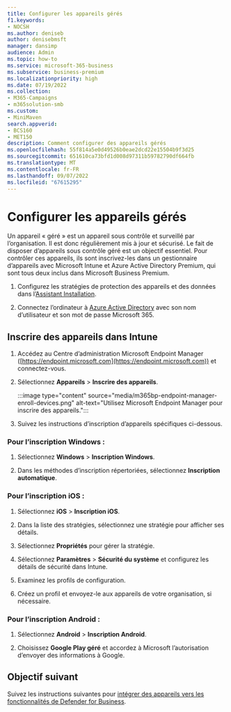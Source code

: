 ```yaml
---
title: Configurer les appareils gérés
f1.keywords:
- NOCSH
ms.author: deniseb
author: denisebmsft
manager: dansimp
audience: Admin
ms.topic: how-to
ms.service: microsoft-365-business
ms.subservice: business-premium
ms.localizationpriority: high
ms.date: 07/19/2022
ms.collection:
- M365-Campaigns
- m365solution-smb
ms.custom:
- MiniMaven
search.appverid:
- BCS160
- MET150
description: Comment configurer des appareils gérés
ms.openlocfilehash: 55f814a5e0d49526b0eae2dcd22e15504b9f3d25
ms.sourcegitcommit: 651610ca73bfd1d008d97311b59782790df664fb
ms.translationtype: MT
ms.contentlocale: fr-FR
ms.lasthandoff: 09/07/2022
ms.locfileid: "67615295"
---
```

# <a name="set-up-managed-devices"></a>Configurer les appareils gérés

Un appareil « géré » est un appareil sous contrôle et surveillé par l’organisation. Il est donc régulièrement mis à jour et sécurisé. Le fait de disposer d’appareils sous contrôle géré est un objectif essentiel. Pour contrôler ces appareils, ils sont inscrivez-les dans un gestionnaire d’appareils avec Microsoft Intune et Azure Active Directory Premium, qui sont tous deux inclus dans Microsoft Business Premium.

1. Configurez les stratégies de protection des appareils et des données dans l’[Assistant Installation](../business/set-up.md).

2. Connectez l’ordinateur à [Azure Active Directory](../business/set-up-windows-devices.md) avec son nom d’utilisateur et son mot de passe Microsoft 365. 

## <a name="enroll-devices-in-intune"></a>Inscrire des appareils dans Intune

1. Accédez au Centre d’administration Microsoft Endpoint Manager ([https://endpoint.microsoft.com](https://endpoint.microsoft.com)) et connectez-vous.

2. Sélectionnez **Appareils** > **Inscrire des appareils**. 

   :::image type="content" source="media/m365bp-endpoint-manager-enroll-devices.png" alt-text="Utilisez Microsoft Endpoint Manager pour inscrire des appareils."::: 

3. Suivez les instructions d’inscription d’appareils spécifiques ci-dessous.

### <a name="for-windows-enrollment"></a>Pour l’inscription Windows :

1. Sélectionnez **Windows** >  **Inscription Windows**. 

2. Dans les méthodes d’inscription répertoriées, sélectionnez **Inscription automatique**.

### <a name="for-ios-enrollment"></a>Pour l’inscription iOS :

1. Sélectionnez **iOS** > **Inscription iOS**.

2. Dans la liste des stratégies, sélectionnez une stratégie pour afficher ses détails.

3. Sélectionnez **Propriétés** pour gérer la stratégie.

4. Sélectionnez **Paramètres** >  **Sécurité du système** et configurez les détails de sécurité dans Intune.

5. Examinez les profils de configuration. 

6. Créez un profil et envoyez-le aux appareils de votre organisation, si nécessaire.

### <a name="for-android-enrollment"></a>Pour l’inscription Android :

1. Sélectionnez **Android** > **Inscription Android**.

2. Choisissez **Google Play géré** et accordez à Microsoft l’autorisation d’envoyer des informations à Google.

## <a name="next-objective"></a>Objectif suivant

Suivez les instructions suivantes pour [intégrer des appareils vers les fonctionnalités de Defender for Business](m365bp-onboard-devices-mdb.md).

